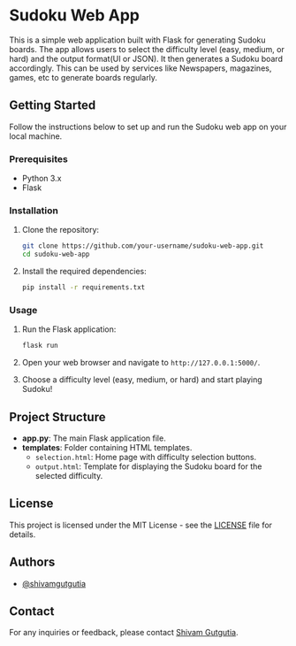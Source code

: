 # Sudoku Web App

This is a simple web application built with Flask for generating Sudoku boards. The app allows users to select the difficulty level (easy, medium, or hard) and the output format(UI or JSON). It then generates a Sudoku board accordingly. This can be used by services like Newspapers, magazines, games, etc to generate boards regularly.

## Getting Started

Follow the instructions below to set up and run the Sudoku web app on your local machine.

### Prerequisites

- Python 3.x
- Flask

### Installation

1. Clone the repository:

    ```bash
    git clone https://github.com/your-username/sudoku-web-app.git
    cd sudoku-web-app
    ```

2. Install the required dependencies:

    ```bash
    pip install -r requirements.txt
    ```

### Usage

1. Run the Flask application:

    ```bash
    flask run
    ```

2. Open your web browser and navigate to `http://127.0.0.1:5000/`.

3. Choose a difficulty level (easy, medium, or hard) and start playing Sudoku!

## Project Structure

- **app.py**: The main Flask application file.
- **templates**: Folder containing HTML templates.
    - `selection.html`: Home page with difficulty selection buttons.
    - `output.html`: Template for displaying the Sudoku board for the selected difficulty.

## License

This project is licensed under the MIT License - see the [LICENSE](LICENSE) file for details.

## Authors

- [@shivamgutgutia](https://www.github.com/shivamgutgutia)

## Contact

For any inquiries or feedback, please contact [Shivam Gutgutia](mailto:shivamgutgutia159@gmail.com).

